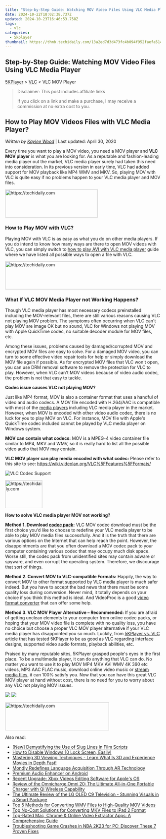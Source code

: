 ```yaml
---
title: "Step-by-Step Guide: Watching MOV Video Files Using VLC Media Player"
date: 2024-10-22T18:02:38.737Z
updated: 2024-10-23T16:46:53.758Z
tags:
  - vlc
categories:
  - 5kplayer
thumbnail: https://thmb.techidaily.com/13a2ed7d3d473fc4b094f952faefa5141a38181bbb0354fc87e696c7a5f69650.png
---
```


## Step-by-Step Guide: Watching MOV Video Files Using VLC Media Player

[5KPlayer](https://tools.techidaily.com/5kplayer/products/) \> [VLC](https://tools.techidaily.com/5kplayer/products/) \> VLC MOV Player

>  Disclaimer: This post includes affiliate links
>
>  If you click on a link and make a purchase, I may receive a commission at no extra cost to you.
>

## How to Play MOV Videos Files with VLC Media Player?

 _Written by [Kaylee Wood](https://www.quora.com/profile/Amanda-Hu-21)_ | Last updated: April 30, 2020 

Every time you want to play a MOV video, you need a MOV player and **VLC MOV player** is what you are looking for. As a reputable and fashion-leading media player out the market, VLC media player surely had taken this need into consideration. In its previous version in early time, VLC had added support for MOV playback like MP4 WMV and MKV. So, playing MOV with VLC is quite easy if no problems happen to your VLC media player and MOV files.

<!-- affiliate ads begin -->
<a href="https://aligracehair.sjv.io/c/5597632/1925565/19272" target="_top" id="1925565">
  <img src="//a.impactradius-go.com/display-ad/19272-1925565" border="0" alt="https://techidaily.com" width="300" height="90"/>
</a>
<img height="0" width="0" src="https://aligracehair.sjv.io/i/5597632/1925565/19272" style="position:absolute;visibility:hidden;" border="0" />
<!-- affiliate ads end -->

### How to Play MOV with VLC?

Playing MOV with VLC is as easy as what you do on other media players. If you do intend to know how many ways are there to open MOV videos with VLC, you can simply switch to [how to play AVI with VLC media player](https://tools.techidaily.com/5kplayer/products/) guide where we have listed all possible ways to open a file with VLC.

<!-- affiliate ads begin -->
<a href="https://aligracehair.sjv.io/c/5597632/2047411/19272" target="_top" id="2047411">
  <img src="//a.impactradius-go.com/display-ad/19272-2047411" border="0" alt="https://techidaily.com" width="728" height="90"/>
</a>
<img height="0" width="0" src="https://aligracehair.sjv.io/i/5597632/2047411/19272" style="position:absolute;visibility:hidden;" border="0" />
<!-- affiliate ads end -->

### What If VLC MOV Media Player not Working Happens?

Though VLC media player has most necessary codecs preinstalled including the MOV-relevant files, there are still various reasons causing VLC not playing MOV problem. The symptoms often occurring when VLC can't play MOV are image OK but no sound, VLC for Windows not playing MOV with Apple QuickTime codec, no suitable decoder module for MOV files, etc.

Among these issues, problems caused by damaged/corrupted MOV and encrypted MOV files are easy to solve. For a damaged MOV video, you can turn to some effective video repair tools for help or simply download the MOV file again if possible. As for encrypted MOV files that VLC won't open, you can use DRM removal software to remove the protection for VLC to play. However, when VLC can't MOV videos because of video audio codec, the problem is not that easy to tackle.

**Codec issue causes VLC not playing MOV?**

Just like MP4 format, MOV is also a container format that uses a handful of video and audio codecs. A MOV file encoded with H.264/AAC is compatible with most of the [media players](https://tools.techidaily.com/5kplayer/video-music-player/) including VLC media player in the market. However, when MOV is encoded with other video audio codec, there is no luck for you to play MOV on VLC. For instance, MOV file with Apple's QuickTime codec included cannot be played by VLC media player on Windows system.

**MOV can contain what codecs:** MOV is a MPEG-4 video container file similar to MP4, MKV and WMV, so it is really hard to list all the possible video audio that MOV may contain.

**VLC MOV player can play media encoded with what codec:** Please refer to this site to see: <https://wiki.videolan.org/VLC%5FFeatures%5FFormats/>

![VLC Codec Support](https://www.5kplayer.com/vlc/../video-music-player/img/5kp-vlc-codec-support-zjy.jpg) 

<!-- affiliate ads begin -->
<a href="https://review-au.sjv.io/c/5597632/2098701/14409" target="_top" id="2098701">
  <img src="//a.impactradius-go.com/display-ad/14409-2098701" border="0" alt="https://techidaily.com" width="120" height="90"/>
</a>
<img height="0" width="0" src="https://review-au.sjv.io/i/5597632/2098701/14409" style="position:absolute;visibility:hidden;" border="0" />
<!-- affiliate ads end -->

**How to solve VLC media player MOV not working?**

**Method 1\. Download [codec pack](https://tools.techidaily.com/5kplayer/video-music-player/):** VLC MOV codec download must be the first choice you'd like to choose to redefine your VLC media player to be able to play MOV media files successfully. And it is the truth that there are various options on the Internet that can help reach the point. However, the disappointments are that you often download a MOV codec pack to your computer containing various codec that may occupy much disk space. Worse still, the codec pack from unidentified sites may contain adware or spyware, and even corrupt the operating system. Therefore, we discourage that sort of things.

**Method 2\. Convert MOV to VLC-compatible Formats:** Happily, the way to convert MOV to other format supported by VLC media player is much safer indeed. But you have to accept the bad news that there must be some quality loss during conversion. Never mind, it totally depends on your choice if you think this method is ideal. And VideoProc is a good [video format converter](https://tools.techidaily.com/5kplayer/youtube-download/) that can offer some help.

**Method 3\. VLC MOV Player Alternative – Recommended:** If you are afraid of getting unclean elements to your computer from online codec packs, or hoping that your MOV video file is complete with no quality loss, you have no choice but choose a proper VLC MOV player alternative if your VLC media player has disappointed you so much. Luckily, from [5KPlayer vs. VLC](https://tools.techidaily.com/5kplayer/video-music-player/) article that has tested 5KPlayer to be as good as VLC regarding interface designs, supported video audio formats, playback abilities, etc.

Praised by many reputable sites, 5KPlayer grasped people's eyes in the first place. To be a multimedia player, it can do anything that VLC can do. No matter you want to use it to play MOV MP4 MKV AVI WMV 4K 360 etc videos, MP3 AAC FLAC music, download online video music or [stream media files](https://tools.techidaily.com/5kplayer/dlna/), it can 100% satisfy you. Now that you can have this great VLC MOV player at hand without cost, there is no need for you to worry about any VLC not playing MOV issues.

[![](https://www.5kplayer.com/vlc/../button/freedownwhitewin.png)](https://tools.techidaily.com/5kplayer/products/) [![](https://www.5kplayer.com/vlc/../button/freedownbackmac.png)](https://tools.techidaily.com/5kplayer/products/)

<!-- affiliate ads begin -->
<a href="https://aligracehair.sjv.io/c/5597632/2135402/19272" target="_top" id="2135402">
  <img src="//a.impactradius-go.com/display-ad/19272-2135402" border="0" alt="https://techidaily.com" width="336" height="90"/>
</a>
<img height="0" width="0" src="https://aligracehair.sjv.io/i/5597632/2135402/19272" style="position:absolute;visibility:hidden;" border="0" />
<!-- affiliate ads end -->

<ins class="adsbygoogle"
     style="display:block"
     data-ad-format="autorelaxed"
     data-ad-client="ca-pub-7571918770474297"
     data-ad-slot="1223367746"></ins>

<ins class="adsbygoogle"
     style="display:block"
     data-ad-client="ca-pub-7571918770474297"
     data-ad-slot="8358498916"
     data-ad-format="auto"
     data-full-width-responsive="true"></ins>

<span class="atpl-alsoreadstyle">Also read:</span>
<div><ul>
<li><a href="https://article-files.techidaily.com/new-demystifying-the-use-of-slug-lines-in-film-scripts/"><u>[New] Demystifying the Use of Slug Lines in Film Scripts</u></a></li>
<li><a href="https://technical-tips.techidaily.com/how-to-disable-windows-10-lock-screen-easily/"><u>How to Disable Windows 10 Lock Screen, Easily!</u></a></li>
<li><a href="https://media-tips.techidaily.com/mastering-3d-viewing-techniques-learn-what-is-3d-and-experience-movies-in-depth-fast/"><u>Mastering 3D Viewing Techniques - Learn What Is 3D and Experience Movies in Depth Fast!</u></a></li>
<li><a href="https://mondly-stories.techidaily.com/mondly-redefines-language-acquisition-through-ar-technology/"><u>Mondly Redefines Language Acquisition Through AR Technology</u></a></li>
<li><a href="https://extra-resources.techidaily.com/premium-audio-enhancer-on-android/"><u>Premium Audio Enhancer on Android</u></a></li>
<li><a href="https://media-tips.techidaily.com/recent-upgrade-xbox-videos-editing-software-for-apples-os/"><u>Recent Upgrade: Xbox Videos Editing Software for Apple's OS</u></a></li>
<li><a href="https://buynow-reviews.techidaily.com/review-of-the-omnicharge-omni-20-the-ultimate-all-in-one-portable-charger-with-qi-wireless-capability/"><u>Review of the Omnicharge Omni 20: The Ultimate All-in-One Portable Charger with Qi Wireless Capability</u></a></li>
<li><a href="https://buynow-reviews.techidaily.com/the-ultimate-review-of-the-lg-oled-c9-television-stunning-visuals-in-a-smart-package/"><u>The Ultimate Review of the LG OLED C9 Television - Stunning Visuals in a Smart Package</u></a></li>
<li><a href="https://media-tips.techidaily.com/top-5-methods-for-converting-wmv-files-to-high-quality-mov-videos/"><u>Top 5 Methods for Converting WMV Files to High-Quality MOV Videos</u></a></li>
<li><a href="https://media-tips.techidaily.com/top-no-cost-solutions-for-converting-mkv-files-to-ipad-2-format/"><u>Top No-Cost Solutions for Converting MKV Files to iPad 2 Format</u></a></li>
<li><a href="https://media-tips.techidaily.com/top-rated-mac-chrome-and-online-video-extractor-apps-a-comprehensive-guide/"><u>Top-Rated Mac, Chrome & Online Video Extractor Apps: A Comprehensive Guide</u></a></li>
<li><a href="https://win-able.techidaily.com/troubleshooting-game-crashes-in-nba-2k23-for-pc-discover-these-7-proven-fixes/"><u>Troubleshooting Game Crashes in NBA 2K23 for PC: Discover These 7 Proven Fixes</u></a></li>
</ul></div>

